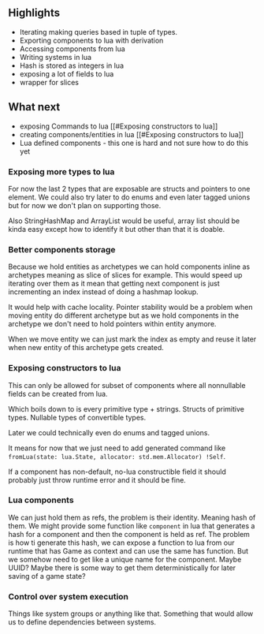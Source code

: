 ## Highlights

- Iterating making queries based in tuple of types.
- Exporting components to lua with derivation
- Accessing components from lua
- Writing systems in lua
- Hash is stored as integers in lua
- exposing a lot of fields to lua
- wrapper for slices 

## What next

- exposing Commands to lua [[#Exposing constructors to lua]]
- creating components/entities in lua [[#Exposing constructors to lua]]
- Lua defined components - this one is hard and not sure how to do this yet

### Exposing more types to lua

For now the last 2 types that are exposable are structs and pointers to one element.
We could also try later to do enums and even later tagged unions but for now
we don't plan on supporting those.

Also StringHashMap and ArrayList would be useful, array list should be kinda easy
except how to identify it but other than that it is doable.

### Better components storage

Because we hold entities as archetypes we can hold components
inline as archetypes meaning as slice of slices for example.
This would speed up iterating over them as it mean that getting 
next component is just incrementing an index instead of 
doing a hashmap lookup.

It would help with cache locality. Pointer stability would be a problem when
moving entity do different archetype but as we hold components in the archetype
we don't need to hold pointers within entity anymore. 

When we move entity we can just mark the index as empty and reuse it 
later when new entity of this archetype gets created. 


### Exposing constructors to lua


This can only be allowed for subset of components where
all nonnullable fields can be created from lua.

Which boils down to is every primitive type + strings.
Structs of primitive types.
Nullable types of convertible types.

Later we could technically even do enums and tagged unions.

It means for now that we just need to add generated command like
`fromLua(state: lua.State, allocator: std.mem.Allocator) !Self`.

If a component has non-default, no-lua constructible field it should probably
just throw runtime error and it should be fine.

### Lua components

We can just hold them as refs, the problem is their identity.
Meaning hash of them.
We might provide some function like `component` in lua that generates
a hash for a component and then the component is held as ref.
The problem is how ti generate this hash, we can expose a function to lua
from our runtime that has Game as context and can use the same has function.
But we somehow need to get like a unique name for the component. Maybe UUID? 
Maybe there is some way to get them deterministically for later saving of
a game state?

### Control over system execution 

Things like system groups or anything like that.
Something that would allow us to define dependencies between systems.
